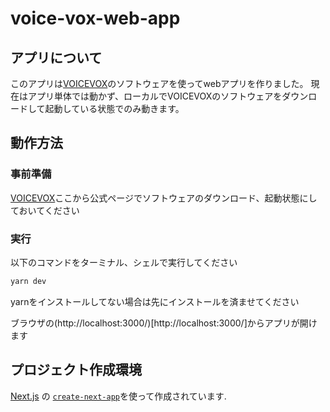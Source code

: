 
# voice-vox-web-app

## アプリについて

このアプリは[VOICEVOX](https://voicevox.hiroshiba.jp/)のソフトウェアを使ってwebアプリを作りました。
現在はアプリ単体では動かず、ローカルでVOICEVOXのソフトウェアをダウンロードして起動している状態でのみ動きます。

## 動作方法
### 事前準備
[VOICEVOX](https://voicevox.hiroshiba.jp/)ここから公式ページでソフトウェアのダウンロード、起動状態にしておいてください

### 実行
以下のコマンドをターミナル、シェルで実行してください
```bash
yarn dev
```

yarnをインストールしてない場合は先にインストールを済ませてください

ブラウザの(http://localhost:3000/)[http://localhost:3000/]からアプリが開けます

## プロジェクト作成環境
[Next.js](https://nextjs.org/) の [`create-next-app`](https://github.com/vercel/next.js/tree/canary/packages/create-next-app)を使って作成されています.